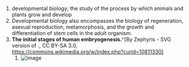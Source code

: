 1. developmental biology; the study of the process by which animals and plants grow and develop
2. Developmental biology also encompasses the biology of regeneration, asexual reproduction, metamorphosis, and the growth and differentiation of stem cells in the adult organism.
3. **The initial stages of human embryogenesis.**^[By Zephyris - SVG version of ., CC BY-SA 3.0, https://commons.wikimedia.org/w/index.php?curid=10811330]
	1. ![image](https://upload.wikimedia.org/wikipedia/commons/thumb/0/06/HumanEmbryogenesis.svg/921px-HumanEmbryogenesis.svg.png)